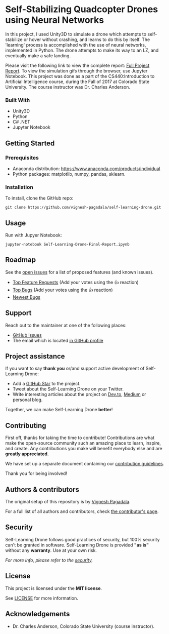 # Self-Stabilizing Quadcopter Drones using Neural Networks

In this project, I used Unity3D to simulate a drone which attempts to self-stabilize or hover without crashing, and learns to do this by itself. The 'learning' process is accomplished with the use of neural networks, implemented in Python. The drone attempts to make its way to an LZ, and eventually make a safe landing.

Please visit the following link to view the complete report: <a href = "https://github.com/vignesh-pagadala/self-learning-drone/blob/master/Self-Learning-Drone-Final-Report.ipynb">Full Project Report</a>. To view the simulation gifs through the browser, use Jupyter Notebook. This project was done as a part of the CS440:Introduction to Artificial Intelligence course, during the Fall of 2017 at Colorado State University. The course instructor was Dr. Charles Anderson.

### Built With

* Unity3D
* Python
* C# .NET
* Jupyter Notebook

## Getting Started

### Prerequisites

* Anaconda distribution: https://www.anaconda.com/products/individual
* Python packages: matplotlib, numpy, pandas, sklearn.

### Installation

To install, clone the GitHub repo:

`git clone https://github.com/vignesh-pagadala/self-learning-drone.git`

## Usage

Run with Jupyer Notebook:

`jupyter-notebook Self-Learning-Drone-Final-Report.ipynb`

## Roadmap

See the [open issues](https://github.com/vignesh-pagadala/self-learning-drone/issues) for a list of proposed features (and known issues).

- [Top Feature Requests](https://github.com/vignesh-pagadala/self-learning-drone/issues?q=label%3Aenhancement+is%3Aopen+sort%3Areactions-%2B1-desc) (Add your votes using the 👍 reaction)
- [Top Bugs](https://github.com/vignesh-pagadala/self-learning-drone/issues?q=is%3Aissue+is%3Aopen+label%3Abug+sort%3Areactions-%2B1-desc) (Add your votes using the 👍 reaction)
- [Newest Bugs](https://github.com/vignesh-pagadala/self-learning-drone/issues?q=is%3Aopen+is%3Aissue+label%3Abug)

## Support

Reach out to the maintainer at one of the following places:

- [GitHub issues](https://github.com/vignesh-pagadala/self-learning-drone/issues/new?assignees=&labels=question&template=04_SUPPORT_QUESTION.md&title=support%3A+)
- The email which is located [in GitHub profile](https://github.com/vignesh-pagadala)

## Project assistance

If you want to say **thank you** or/and support active development of Self-Learning Drone:

- Add a [GitHub Star](https://github.com/vignesh-pagadala/self-learning-drone) to the project.
- Tweet about the Self-Learning Drone on your Twitter.
- Write interesting articles about the project on [Dev.to](https://dev.to/), [Medium](https://medium.com/) or personal blog.

Together, we can make Self-Learning Drone **better**!

## Contributing

First off, thanks for taking the time to contribute! Contributions are what make the open-source community such an amazing place to learn, inspire, and create. Any contributions you make will benefit everybody else and are **greatly appreciated**.

We have set up a separate document containing our [contribution guidelines](docs/CONTRIBUTING.md).

Thank you for being involved!

## Authors & contributors

The original setup of this repository is by [Vignesh Pagadala](https://github.com/vignesh-pagadala).

For a full list of all authors and contributors, check [the contributor's page](https://github.com/vignesh-pagadala/self-learning-drone/contributors).

## Security

Self-Learning Drone follows good practices of security, but 100% security can't be granted in software.
Self-Learning Drone is provided **"as is"** without any **warranty**. Use at your own risk.

_For more info, please refer to the [security](docs/SECURITY.md)._

## License

This project is licensed under the **MIT license**.

See [LICENSE](LICENSE) for more information.

## Acknowledgements

* Dr. Charles Anderson, Colorado State University (course instructor).
